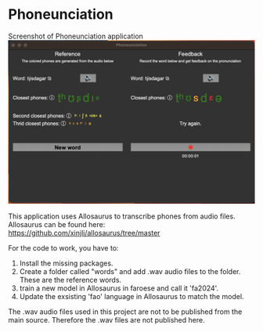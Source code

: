 # Phoneunciation
Screenshot of Phoneunciation application
![Architecture](https://github.com/Herkr/Phoneunciation/blob/main/Phoneunciation_application.png)

This application uses Allosaurus to transcribe phones from audio files. 
Allosaurus can be found here: https://github.com/xinjli/allosaurus/tree/master

For the code to work, you have to:
1. Install the missing packages.
2. Create a folder called "words" and add .wav audio files to the folder. These are the reference words.
3. train a new model in Allosaurus in faroese and call it 'fa2024'.
4. Update the exsisting 'fao' language in Allosaurus to match the model.

The .wav audio files used in this project are not to be published from the main source. Therefore the .wav files are not published here.
